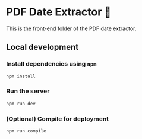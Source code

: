 # PDF Date Extractor 📅

This is the front-end folder of the PDF date extractor.

## Local development

### Install dependencies using `npm`

```bash
npm install
```

### Run the server

```bash
npm run dev
```

### (Optional) Compile for deployment

```bash
npm run compile
```
